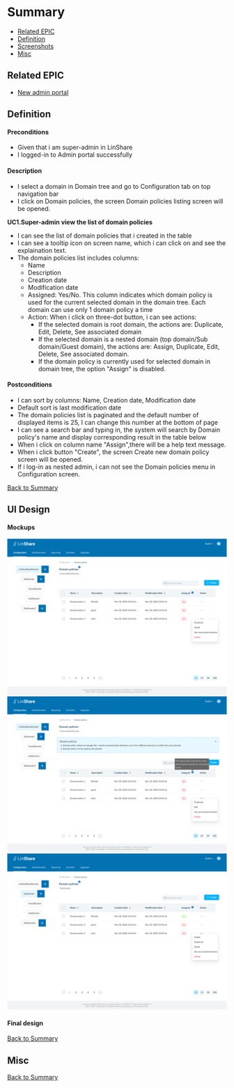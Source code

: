 # Summary

* [Related EPIC](#related-epic)
* [Definition](#definition)
* [Screenshots](#screenshots)
* [Misc](#misc)

## Related EPIC

* [New admin portal](./README.md)

## Definition

#### Preconditions

* Given that i am super-admin in LinShare 
* I logged-in to Admin portal successfully

#### Description

- I select a domain in Domain tree and go to Configuration tab on top navigation bar
- I click on Domain policies, the screen Domain policies listing screen will be opened.

**UC1.Super-admin view the list of domain policies**
- I can see the list of domain policies that i created in the table 
- I can see a tooltip icon on screen name, which i can click on and see the explaination text. 
- The domain policies list includes columns:
   - Name
   - Description
   - Creation date
   - Modification date
   - Assigned: Yes/No. This column indicates which domain policy is used for the current selected domain in the domain tree. Each domain can use only 1 domain policy a time 
   - Action: When i click on three-dot button, i can see actions: 
      - If the selected domain is root domain, the actions are: Duplicate, Edit, Delete, See associated domain
      - If the selected domain is a nested domain (top domain/Sub domain/Guest domain), the actions are: Assign, Duplicate, Edit, Delete, See associated domain.
      - If the domain policy is currently used for selected domain in domain tree, the option "Assign" is disabled. 

#### Postconditions

- I can sort by columns: Name, Creation date, Modification date
- Default sort is last modification date
- The domain policies list is paginated and the default number of displayed items is 25, I can change this number at the bottom of page
- I can see a search bar and typing in, the system will search by Domain policy's name and display corresponding result in the table below
- When i click on column name "Assign",there will be a help text message. 
- When i click button "Create", the screen Create new domain policy screen will be opened.
- If i log-in as nested admin, i can not see the Domain policies menu in Configuration screen. 

[Back to Summary](#summary)

## UI Design

#### Mockups

![story39](./mockups/39.1.png)
![story39](./mockups/39.2.png)
![story39](./mockups/39.3.png)


#### Final design

[Back to Summary](#summary)
## Misc

[Back to Summary](#summary)



